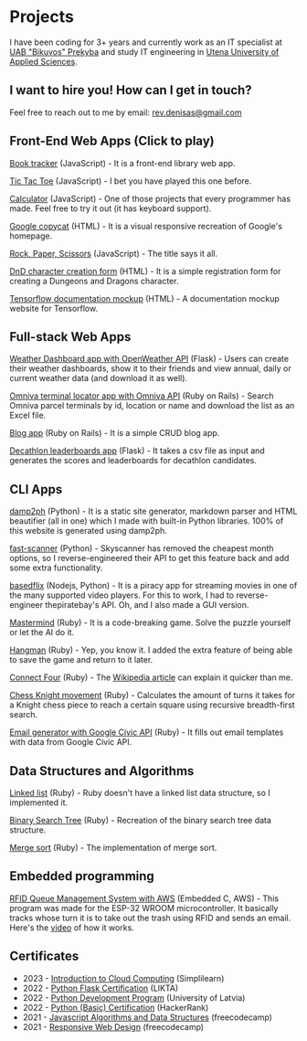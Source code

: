 # Projects

I have been coding for 3+ years and currently work as an IT specialist at [UAB "Bikuvos" Prekyba](https://bikuva.lt/) and study IT engineering in [Utena University of Applied Sciences](https://www.utenos-kolegija.lt/en).

## I want to hire you! How can I get in touch?

Feel free to reach out to me by email: [rev.denisas@gmail.com](mailto:rev.denisas@gmail.com)

## Front-End Web Apps (Click to play)

[Book tracker](https://northoc.github.io/book-library-js/) (JavaScript) - It is a front-end library web app.

[Tic Tac Toe](https://northoc.github.io/tic-tac-toe-js/) (JavaScript) - I bet you have played this one before.

[Calculator](https://northoc.github.io/calculator/) (JavaScript) - One of those projects that every programmer has made. Feel free to try it out (it has keyboard support).

[Google copycat](https://northoc.github.io/google-homepage/) (HTML) - It is a visual responsive recreation of Google's homepage.

[Rock, Paper, Scissors](https://northoc.github.io/rockpaperscissors/) (JavaScript) - The title says it all.

[DnD character creation form](https://northoc.github.io/dnd_charform/) (HTML) - It is a simple registration form for creating a Dungeons and Dragons character.

[Tensorflow documentation mockup](https://northoc.github.io/doc_mockup/) (HTML) - A documentation mockup website for Tensorflow.

## Full-stack Web Apps

[Weather Dashboard app with OpenWeather API](https://github.com/NorthOC/flask-internship-course) (Flask) - Users can create their weather dashboards, show it to their friends and view annual, daily or current weather data (and download it as well).

[Omniva terminal locator app with Omniva API](https://github.com/NorthOC/rails-task) (Ruby on Rails) - Search Omniva parcel terminals by id, location or name and download the list as an Excel file.

[Blog app](https://github.com/NorthOC/rails-blog-app) (Ruby on Rails) - It is a simple CRUD blog app.

[Decathlon leaderboards app](https://github.com/NorthOC/decathlon_leaderboards) (Flask) - It takes a csv file as input and generates the scores and leaderboards for decathlon candidates.

## CLI Apps

[damp2ph](https://github.com/NorthOC/damp2ph) (Python) - It is a static site generator, markdown parser and HTML beautifier (all in one) which I made with built-in Python libraries. 100% of this website is generated using damp2ph.

[fast-scanner](https://github.com/NorthOC/fast_scanner) (Python) - Skyscanner has removed the cheapest month options, so I reverse-engineered their API to get this feature back and add some extra functionality.

[basedflix](https://github.com/NorthOC/basedflix) (Nodejs, Python) - It is a piracy app for streaming movies in one of the many supported video players. For this to work, I had to reverse-engineer thepiratebay's API. Oh, and I also made a GUI version.

[Mastermind](https://replit.com/@NorthOC/Mastermind-game) (Ruby) - It is a code-breaking game. Solve the puzzle yourself or let the AI do it.

[Hangman](https://replit.com/@NorthOC/Hangman) (Ruby) - Yep, you know it. I added the extra feature of being able to save the game and return to it later.

[Connect Four](https://replit.com/@NorthOC/connect-four) (Ruby) - The [Wikipedia article](https://en.wikipedia.org/wiki/Connect_Four) can explain it quicker than me.

[Chess Knight movement](https://github.com/NorthOC/knights-travails) (Ruby) - Calculates the amount of turns it takes for a Knight chess piece to reach a certain square using recursive breadth-first search.

[Email generator with Google Civic API](https://github.com/NorthOC/event_manager_ruby) (Ruby) - It fills out email templates with data from Google Civic API.

## Data Structures and Algorithms

[Linked list](https://github.com/NorthOC/Linked-lists) (Ruby) - Ruby doesn't have a linked list data structure, so I implemented it.

[Binary Search Tree](https://github.com/NorthOC/binary-search-tree) (Ruby) - Recreation of the binary search tree data structure.

[Merge sort](https://github.com/NorthOC/merge-sort) (Ruby) - The implementation of merge sort.

## Embedded programming

[RFID Queue Management System with AWS](https://github.com/NorthOC/esp32-iot-trash-management-sys) (Embedded C, AWS) - This program was made for the ESP-32 WROOM microcontroller. It basically tracks whose turn it is to take out the trash using RFID and sends an email. Here's the [video](https://www.youtube.com/watch?v=m09P8awB5_k) of how it works.

## Certificates

* 2023 - [Introduction to Cloud Computing](https://drive.google.com/file/d/1vWRKDq7CTPlQ9N79ZyhcQ9SxtXd47OWB/view?usp=sharing) (Simplilearn)
* 2022 - [Python Flask Certification](https://drive.google.com/file/d/1eg5zyuqAEXqP5IUoqg5DE5fTL5nQEbK3/view?usp=drivesdk) (LIKTA)
* 2022 - [Python Development Program](https://drive.google.com/file/d/1GiWHBP0WXx9OVour3C3u-TqaKK1JbHWH/view?usp=sharing) (University of Latvia)
* 2022 - [Python (Basic) Certification](https://www.hackerrank.com/certificates/c91d64ec71ee) (HackerRank)
* 2021 - [Javascript Algorithms and Data Structures](https://freecodecamp.org/certification/northoc/javascript-algorithms-and-data-structures) (freecodecamp)
* 2021 - [Responsive Web Design](https://freecodecamp.org/certification/northoc/responsive-web-design) (freecodecamp)